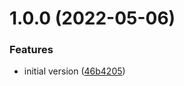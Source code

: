 # 1.0.0 (2022-05-06)


### Features

* initial version ([46b4205](https://github.com/Loehj/SoftwareQuality/commit/46b42054cbf47d67fd9937341b182decc722e8e5))
